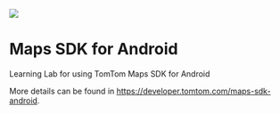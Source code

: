 ![](https://raw.githubusercontent.com/tomtom-international-labs/maps-sdk-for-android/master/assets/tomtom.png)

# Maps SDK for Android

Learning Lab for using TomTom Maps SDK for Android

More details can be found in https://developer.tomtom.com/maps-sdk-android.
